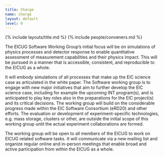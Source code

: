 ```yaml
---
title: Charge
name: charge
layout: default
level: 0
---
```


{% include layouts/title.md %}
{% include people/conveners.md %}

The EICUG Software Working Group’s initial focus will be on simulations 
of physics processes and detector response to enable quantitative 
assessment of measurement capabilities and their physics impact. This 
will be pursued in a manner that is accessible, consistent, and 
reproducible to the EICUG as a whole.

It will embody simulations of all processes that make up the EIC science 
case as articulated in the white paper. The Software working group is to 
engage with new major initiatives that aim to further develop the EIC 
science case, including for example the upcoming INT program(s), and is 
anticipated to play key roles also in the preparations for the EIC 
project(s) and its critical decisions. The working group will build on 
the considerable progress made within the EIC Software Consortium 
(eRD20) and other efforts. The evaluation or development of 
experiment-specific technologies, e.g. mass storage, clusters or other, 
are outside the initial scope of this working group until the actual 
experiment collaborations are formed.

The working group will be open to all members of the EICUG to work on 
EICUG related software tasks. It will communicate via a new mailing list 
and organize regular online and in-person meetings that enable broad and 
active participation from within the EICUG as a whole.
